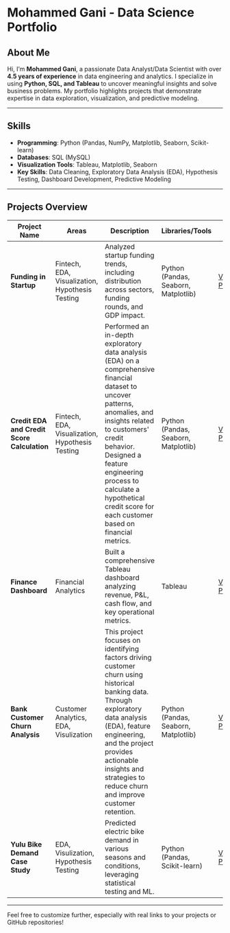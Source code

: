 # **Mohammed Gani - Data Science Portfolio**

## **About Me**  
Hi, I’m **Mohammed Gani**, a passionate Data Analyst/Data Scientist with over **4.5 years of experience** in data engineering and analytics. I specialize in using **Python, SQL, and Tableau** to uncover meaningful insights and solve business problems. My portfolio highlights projects that demonstrate expertise in data exploration, visualization, and predictive modeling.  

---

## **Skills**  
- **Programming**: Python (Pandas, NumPy, Matplotlib, Seaborn, Scikit-learn)  
- **Databases**: SQL (MySQL)  
- **Visualization Tools**: Tableau, Matplotlib, Seaborn  
- **Key Skills**: Data Cleaning, Exploratory Data Analysis (EDA), Hypothesis Testing, Dashboard Development, Predictive Modeling  

---

## **Projects Overview**  

| **Project Name** | **Areas**               | **Description**                                                                                      | **Libraries/Tools**             | **Link**                                      |  
|-------------------|-------------------------|------------------------------------------------------------------------------------------------------|----------------------------------|----------------------------------------------|  
| **Funding in Startup** | Fintech, EDA, Visualization, Hypothesis Testing  | Analyzed startup funding trends, including distribution across sectors, funding rounds, and GDP impact. | Python (Pandas, Seaborn, Matplotlib) | [View Project](https://github.com/mohammedganih/funding-in-startups 'Funding in Startup')      |
| **Credit EDA and Credit Score Calculation** | Fintech, EDA, Visualization, Hypothesis Testing  | Performed an in-depth exploratory data analysis (EDA) on a comprehensive financial dataset to uncover patterns, anomalies, and insights related to customers' credit behavior. Designed a feature engineering process to calculate a hypothetical credit score for each customer based on financial metrics. | Python (Pandas, Seaborn, Matplotlib) | [View Project](https://github.com/mohammedganih/credit-eda-and-credit-score 'Credit EDA and Credit Score Calculation') |
| **Finance Dashboard** | Financial Analytics         | Built a comprehensive Tableau dashboard analyzing revenue, P&L, cash flow, and key operational metrics.  | Tableau                     | [View Project](https://public.tableau.com/views/FinanceDashboard_17275169461410/FinanceDashboard?:language=en-US&:sid=&:redirect=auth&:display_count=n&:origin=viz_share_link 'Finance Dashboard')                           |
| **Bank Customer Churn Analysis**   | Customer Analytics, EDA, Visulization | This project focuses on identifying factors driving customer churn using historical banking data. Through exploratory data analysis (EDA), feature engineering, and the project provides actionable insights and strategies to reduce churn and improve customer retention. | Python (Pandas, Seaborn, Matplotlib)                     | [View Project](https://github.com/mohammedganih/bank-customer-churn-anlaysis 'Bank Customer Churn Analysis')                           |  
| **Yulu Bike Demand Case Study** | EDA, Visulization, Hypothesis Testing         | Predicted electric bike demand in various seasons and conditions, leveraging statistical testing and ML. | Python (Pandas, Scikit-learn)    | [View Project](https://github.com/mohammedganih/yulu-business-case-study 'Yulu Case Study')                          |    

---

Feel free to customize further, especially with real links to your projects or GitHub repositories!
